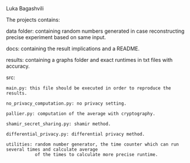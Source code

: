 Luka Bagashvili

The projects contains:

data folder: containing random numbers generated in case reconstructing precise experiment based on same input.

docs: containing the result implications and a README.

results: containing a graphs folder and exact runtimes in txt files with accuracy.

src: 

    main.py: this file should be executed in order to reproduce the results.

    no_privacy_computation.py: no privacy setting.

    pallier.py: computation of the average with cryptography.

    shamir_secret_sharing.py: shamir method.

    differential_privacy.py: differential privacy method.

    utilities: random number generator, the time counter which can run several times and calculate average
               of the times to calculate more precise runtime.